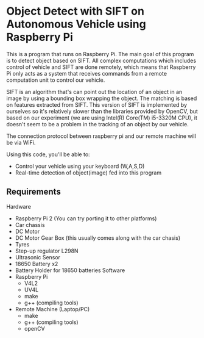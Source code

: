 Object Detect with SIFT on Autonomous Vehicle using Raspberry Pi
================================================================

This is a program that runs on Raspberry Pi. The main goal of this program is to detect object based on SIFT. All complex computations which includes control of vehicle and SIFT are done remotely, which means that Raspberry Pi only acts as a system that receives commands from a remote computation unit to control our vehicle. 

SIFT is an algorithm that's can point out the location of an object in an image by using a bounding box wrapping the object. The matching is based on features extracted from SIFT. This version of SIFT is implemented by ourselves so it's relatively slower than the libraries provided by OpenCV, but based on our experiment (we are using Intel(R) Core(TM) i5-3320M CPU), it doesn't seem to be a problem in the tracking of an object by our vehicle.

The connection protocol between raspberry pi and our remote machine will be via WiFi.

Using this code, you'll be able to:
  - Control your vehicle using your keyboard (W,A,S,D)
  - Real-time detection of object(image) fed into this program

Requirements
------------
Hardware
  - Raspberry Pi 2 (You can try porting it to other platforms)
  - Car chassis
  - DC Motor
  - DC Motor Gear Box (this usually comes along with the car chasis)
  - Tyres 
  - Step-up regulator L298N 
  - Ultrasonic Sensor 
  - 18650 Battery x2
  - Battery Holder for 18650 batteries
Software
  - Raspberry Pi
    - V4L2
    - UV4L
    - make
    - g++ (compiling tools)
  - Remote Machine (Laptop/PC)
    - make
    - g++ (compiling tools)
    - openCV

